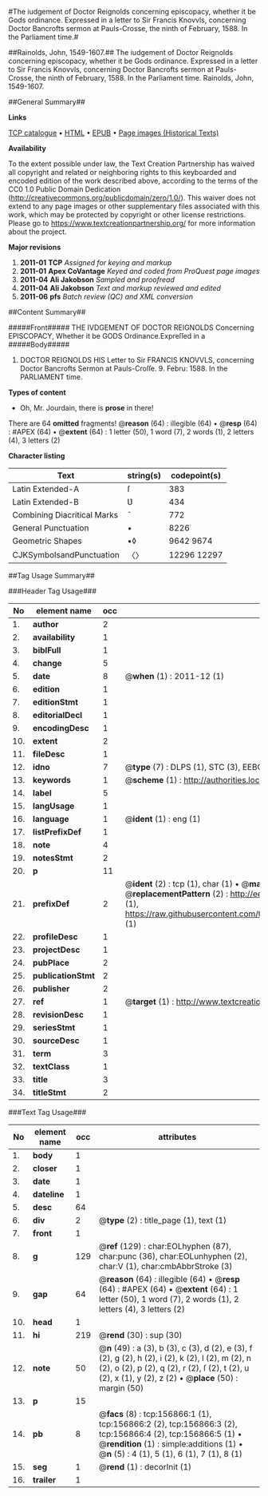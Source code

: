#The iudgement of Doctor Reignolds concerning episcopacy, whether it be Gods ordinance. Expressed in a letter to Sir Francis Knovvls, concerning Doctor Bancrofts sermon at Pauls-Crosse, the ninth of February, 1588. In the Parliament time.#

##Rainolds, John, 1549-1607.##
The iudgement of Doctor Reignolds concerning episcopacy, whether it be Gods ordinance. Expressed in a letter to Sir Francis Knovvls, concerning Doctor Bancrofts sermon at Pauls-Crosse, the ninth of February, 1588. In the Parliament time.
Rainolds, John, 1549-1607.

##General Summary##

**Links**

[TCP catalogue](http://www.ota.ox.ac.uk/tcp/)  • 
[HTML](http://tei.it.ox.ac.uk/tcp/Texts-HTML/free/A91/A91807.html)  • 
[EPUB](http://tei.it.ox.ac.uk/tcp/Texts-EPUB/free/A91/A91807.epub) • 
[Page images (Historical Texts)](https://historicaltexts.jisc.ac.uk/eebo-99871975e)

**Availability**

To the extent possible under law, the Text Creation Partnership has waived all copyright and related or neighboring rights to this keyboarded and encoded edition of the work described above, according to the terms of the CC0 1.0 Public Domain Dedication (http://creativecommons.org/publicdomain/zero/1.0/). This waiver does not extend to any page images or other supplementary files associated with this work, which may be protected by copyright or other license restrictions. Please go to https://www.textcreationpartnership.org/ for more information about the project.

**Major revisions**

1. __2011-01__ __TCP__ *Assigned for keying and markup*
1. __2011-01__ __Apex CoVantage__ *Keyed and coded from ProQuest page images*
1. __2011-04__ __Ali Jakobson__ *Sampled and proofread*
1. __2011-04__ __Ali Jakobson__ *Text and markup reviewed and edited*
1. __2011-06__ __pfs__ *Batch review (QC) and XML conversion*

##Content Summary##

#####Front#####
THE IVDGEMENT OF DOCTOR REIGNOLDS Concerning EPISCOPACY, Whether it be GODS Ordinance.Expreſſed in a
#####Body#####

1. DOCTOR REIGNOLDS HIS Letter to Sir FRANCIS KNOVVLS, concerning Doctor Bancrofts Sermon at Pauls-Croſſe. 9. Febru: 1588. In the PARLIAMENT time.

**Types of content**

  * Oh, Mr. Jourdain, there is **prose** in there!

There are 64 **omitted** fragments! 
 @__reason__ (64) : illegible (64)  •  @__resp__ (64) : #APEX (64)  •  @__extent__ (64) : 1 letter (50), 1 word (7), 2 words (1), 2 letters (4), 3 letters (2)

**Character listing**


|Text|string(s)|codepoint(s)|
|---|---|---|
|Latin Extended-A|ſ|383|
|Latin Extended-B|Ʋ|434|
|Combining             Diacritical Marks|̄|772|
|General Punctuation|•|8226|
|Geometric Shapes|▪◊|9642 9674|
|CJKSymbolsandPunctuation|〈〉|12296 12297|

##Tag Usage Summary##

###Header Tag Usage###

|No|element name|occ|attributes|
|---|---|---|---|
|1.|__author__|2||
|2.|__availability__|1||
|3.|__biblFull__|1||
|4.|__change__|5||
|5.|__date__|8| @__when__ (1) : 2011-12 (1)|
|6.|__edition__|1||
|7.|__editionStmt__|1||
|8.|__editorialDecl__|1||
|9.|__encodingDesc__|1||
|10.|__extent__|2||
|11.|__fileDesc__|1||
|12.|__idno__|7| @__type__ (7) : DLPS (1), STC (3), EEBO-CITATION (1), PROQUEST (1), VID (1)|
|13.|__keywords__|1| @__scheme__ (1) : http://authorities.loc.gov/ (1)|
|14.|__label__|5||
|15.|__langUsage__|1||
|16.|__language__|1| @__ident__ (1) : eng (1)|
|17.|__listPrefixDef__|1||
|18.|__note__|4||
|19.|__notesStmt__|2||
|20.|__p__|11||
|21.|__prefixDef__|2| @__ident__ (2) : tcp (1), char (1)  •  @__matchPattern__ (2) : ([0-9\-]+):([0-9IVX]+) (1), (.+) (1)  •  @__replacementPattern__ (2) : http://eebo.chadwyck.com/downloadtiff?vid=$1&page=$2 (1), https://raw.githubusercontent.com/textcreationpartnership/Texts/master/tcpchars.xml#$1 (1)|
|22.|__profileDesc__|1||
|23.|__projectDesc__|1||
|24.|__pubPlace__|2||
|25.|__publicationStmt__|2||
|26.|__publisher__|2||
|27.|__ref__|1| @__target__ (1) : http://www.textcreationpartnership.org/docs/. (1)|
|28.|__revisionDesc__|1||
|29.|__seriesStmt__|1||
|30.|__sourceDesc__|1||
|31.|__term__|3||
|32.|__textClass__|1||
|33.|__title__|3||
|34.|__titleStmt__|2||


###Text Tag Usage###

|No|element name|occ|attributes|
|---|---|---|---|
|1.|__body__|1||
|2.|__closer__|1||
|3.|__date__|1||
|4.|__dateline__|1||
|5.|__desc__|64||
|6.|__div__|2| @__type__ (2) : title_page (1), text (1)|
|7.|__front__|1||
|8.|__g__|129| @__ref__ (129) : char:EOLhyphen (87), char:punc (36), char:EOLunhyphen (2), char:V (1), char:cmbAbbrStroke (3)|
|9.|__gap__|64| @__reason__ (64) : illegible (64)  •  @__resp__ (64) : #APEX (64)  •  @__extent__ (64) : 1 letter (50), 1 word (7), 2 words (1), 2 letters (4), 3 letters (2)|
|10.|__head__|1||
|11.|__hi__|219| @__rend__ (30) : sup (30)|
|12.|__note__|50| @__n__ (49) : a (3), b (3), c (3), d (2), e (3), f (2), g (2), h (2), i (2), k (2), l (2), m (2), n (2), o (2), p (2), q (2), r (2), ſ (2), t (2), u (2), x (1), y (2), z (2)  •  @__place__ (50) : margin (50)|
|13.|__p__|15||
|14.|__pb__|8| @__facs__ (8) : tcp:156866:1 (1), tcp:156866:2 (2), tcp:156866:3 (2), tcp:156866:4 (2), tcp:156866:5 (1)  •  @__rendition__ (1) : simple:additions (1)  •  @__n__ (5) : 4 (1), 5 (1), 6 (1), 7 (1), 8 (1)|
|15.|__seg__|1| @__rend__ (1) : decorInit (1)|
|16.|__trailer__|1||
